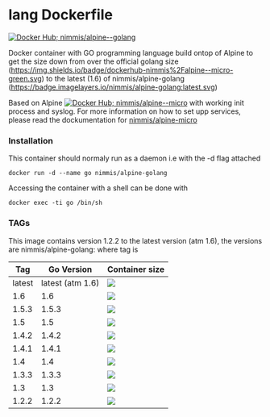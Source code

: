 
lang Dockerfile
===============
[![Docker Hub; nimmis/alpine--golang](https://img.shields.io/badge/dockerhub-nimmis%2Falpine--golang-green.svg)](https://registry.hub.docker.com/u/nimmis/alpine-golang)

Docker container with GO programming language build ontop of Alpine to get the size down from over the official 
golang size (https://img.shields.io/badge/dockerhub-nimmis%2Falpine--micro-green.svg) to the latest (1.6) of nimmis/alpine-golang (https://badge.imagelayers.io/nimmis/alpine-golang:latest.svg)

Based on Alpine [![Docker Hub; nimmis/alpine--micro](https://img.shields.io/badge/dockerhub-nimmis%2Falpine--micro-green.svg)](https://registry.hub.docker.com/u/nimmis/alpine-micro) with working init process and syslog. For more information on how to set upp services, please read the dockumentation for [nimmis/alpine-micro](https://registry.hub.docker.com/u/nimmis/alpine-micro)

### Installation

This container should normaly run as a daemon i.e with the -d flag attached

	docker run -d --name go nimmis/alpine-golang

Accessing the container with a shell can be done with

	docker exec -ti go /bin/sh

### TAGs

This image contains version 1.2.2 to the latest version (atm 1.6), the versions are nimmis/alpine-golang:<tag> where tag is

| Tag    | Go Version | Container size |
| ------ | ---------- | -------------- |
| latest | latest (atm 1.6) | [![](https://badge.imagelayers.io/nimmis/alpine-golang:latest.svg)](https://imagelayers.io/?images=nimmis/alpine-golang:latest) |
| 1.6    | 1.6 | [![](https://badge.imagelayers.io/nimmis/alpine-golang:1.6.svg)](https://imagelayers.io/?images=nimmis/alpine-golang:1.6) |
| 1.5.3  | 1.5.3 | [![](https://badge.imagelayers.io/nimmis/alpine-golang:1.5.3.svg)](https://imagelayers.io/?images=nimmis/alpine-golang:1.5.3) |
| 1.5    | 1.5 | [![](https://badge.imagelayers.io/nimmis/alpine-golang:1.5.svg)](https://imagelayers.io/?images=nimmis/alpine-golang:1.5) |
| 1.4.2  | 1.4.2 | [![](https://badge.imagelayers.io/nimmis/alpine-golang:1.4.2.svg)](https://imagelayers.io/?images=nimmis/alpine-golang:1.4.2) |
| 1.4.1  | 1.4.1 | [![](https://badge.imagelayers.io/nimmis/alpine-golang:1.4.1.svg)](https://imagelayers.io/?images=nimmis/alpine-golang:1.4.1) |
| 1.4    | 1.4 | [![](https://badge.imagelayers.io/nimmis/alpine-golang:1.4.svg)](https://imagelayers.io/?images=nimmis/alpine-golang:1.4) |
| 1.3.3  | 1.3.3 | [![](https://badge.imagelayers.io/nimmis/alpine-golang:1.3.3.svg)](https://imagelayers.io/?images=nimmis/alpine-golang:1.3.3) |
| 1.3    | 1.3 | [![](https://badge.imagelayers.io/nimmis/alpine-golang:1.3.svg)](https://imagelayers.io/?images=nimmis/alpine-golang:1.3) |
| 1.2.2  | 1.2.2 | [![](https://badge.imagelayers.io/nimmis/alpine-golang:1.2.2.svg)](https://imagelayers.io/?images=nimmis/alpine-golang:1.2.2) |

